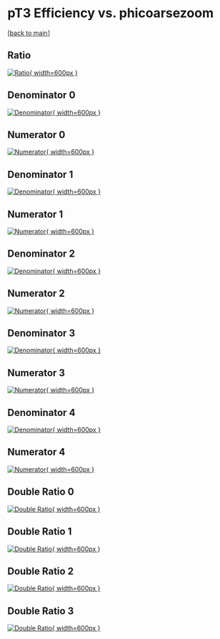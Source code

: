 # pT3 Efficiency vs. phicoarsezoom

[[back to main](./)]



## Ratio

[![Ratio](../mtv/var/pT3_xtr_211_1_eff_phicoarsezoom.png){ width=600px }](../mtv/var/pT3_xtr_211_1_eff_phicoarsezoom.pdf)

## Denominator 0

[![Denominator](../mtv/den/pT3_xtr_211_1_eff_phicoarsezoom_den0.png){ width=600px }](../mtv/den/pT3_xtr_211_1_eff_phicoarsezoom_den0.pdf)

## Numerator 0

[![Numerator](../mtv/num/pT3_xtr_211_1_eff_phicoarsezoom_num0.png){ width=600px }](../mtv/num/pT3_xtr_211_1_eff_phicoarsezoom_num0.pdf)

## Denominator 1

[![Denominator](../mtv/den/pT3_xtr_211_1_eff_phicoarsezoom_den1.png){ width=600px }](../mtv/den/pT3_xtr_211_1_eff_phicoarsezoom_den1.pdf)

## Numerator 1

[![Numerator](../mtv/num/pT3_xtr_211_1_eff_phicoarsezoom_num1.png){ width=600px }](../mtv/num/pT3_xtr_211_1_eff_phicoarsezoom_num1.pdf)

## Denominator 2

[![Denominator](../mtv/den/pT3_xtr_211_1_eff_phicoarsezoom_den2.png){ width=600px }](../mtv/den/pT3_xtr_211_1_eff_phicoarsezoom_den2.pdf)

## Numerator 2

[![Numerator](../mtv/num/pT3_xtr_211_1_eff_phicoarsezoom_num2.png){ width=600px }](../mtv/num/pT3_xtr_211_1_eff_phicoarsezoom_num2.pdf)

## Denominator 3

[![Denominator](../mtv/den/pT3_xtr_211_1_eff_phicoarsezoom_den3.png){ width=600px }](../mtv/den/pT3_xtr_211_1_eff_phicoarsezoom_den3.pdf)

## Numerator 3

[![Numerator](../mtv/num/pT3_xtr_211_1_eff_phicoarsezoom_num3.png){ width=600px }](../mtv/num/pT3_xtr_211_1_eff_phicoarsezoom_num3.pdf)

## Denominator 4

[![Denominator](../mtv/den/pT3_xtr_211_1_eff_phicoarsezoom_den4.png){ width=600px }](../mtv/den/pT3_xtr_211_1_eff_phicoarsezoom_den4.pdf)

## Numerator 4

[![Numerator](../mtv/num/pT3_xtr_211_1_eff_phicoarsezoom_num4.png){ width=600px }](../mtv/num/pT3_xtr_211_1_eff_phicoarsezoom_num4.pdf)

## Double Ratio 0

[![Double Ratio](../mtv/ratio/pT3_xtr_211_1_eff_phicoarsezoom_ratio0.png){ width=600px }](../mtv/ratio/pT3_xtr_211_1_eff_phicoarsezoom_ratio0.pdf)

## Double Ratio 1

[![Double Ratio](../mtv/ratio/pT3_xtr_211_1_eff_phicoarsezoom_ratio1.png){ width=600px }](../mtv/ratio/pT3_xtr_211_1_eff_phicoarsezoom_ratio1.pdf)

## Double Ratio 2

[![Double Ratio](../mtv/ratio/pT3_xtr_211_1_eff_phicoarsezoom_ratio2.png){ width=600px }](../mtv/ratio/pT3_xtr_211_1_eff_phicoarsezoom_ratio2.pdf)

## Double Ratio 3

[![Double Ratio](../mtv/ratio/pT3_xtr_211_1_eff_phicoarsezoom_ratio3.png){ width=600px }](../mtv/ratio/pT3_xtr_211_1_eff_phicoarsezoom_ratio3.pdf)

